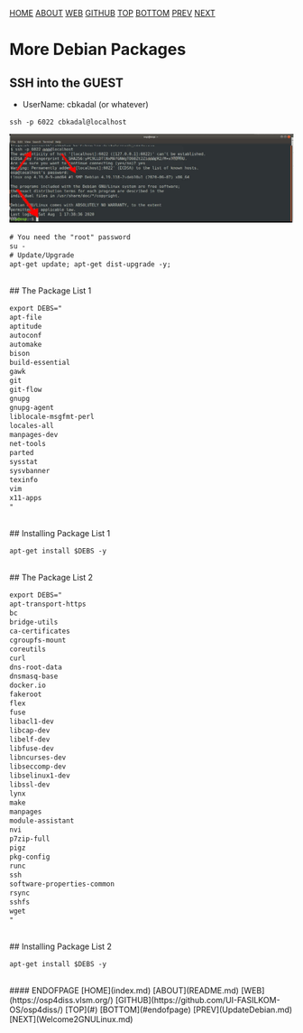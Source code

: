 ---
---

[HOME](index.md)
[ABOUT](README.md)
[WEB](https://osp4diss.vlsm.org/)
[GITHUB](https://github.com/UI-FASILKOM-OS/osp4diss/)
[TOP](#)
[BOTTOM](#endofpage)
[PREV](UpdateDebian.md)
[NEXT](Welcome2GNULinux.md)

# More Debian Packages

## SSH into the GUEST

* UserName: cbkadal (or whatever)

```
ssh -p 6022 cbkadal@localhost

```

<img src="pictures/H-OSP-08.jpg"  width="960">

```
# You need the "root" password
su -
# Update/Upgrade
apt-get update; apt-get dist-upgrade -y;

```
<br>
## The Package List 1

```
export DEBS="
apt-file
aptitude
autoconf
automake
bison
build-essential
gawk
git
git-flow
gnupg
gnupg-agent
liblocale-msgfmt-perl
locales-all
manpages-dev
net-tools
parted
sysstat
sysvbanner
texinfo
vim
x11-apps
"

```
<br>
## Installing Package List 1

```
apt-get install $DEBS -y

```


<br>
## The Package List 2

```
export DEBS="
apt-transport-https
bc
bridge-utils
ca-certificates
cgroupfs-mount
coreutils
curl
dns-root-data
dnsmasq-base
docker.io
fakeroot
flex
fuse 
libacl1-dev
libcap-dev
libelf-dev
libfuse-dev
libncurses-dev
libseccomp-dev
libselinux1-dev
libssl-dev
lynx
make
manpages
module-assistant
nvi
p7zip-full
pigz
pkg-config
runc
ssh
software-properties-common
rsync
sshfs
wget
"

```



<br>
## Installing Package List 2

```
apt-get install $DEBS -y

```



<br>
#### ENDOFPAGE
[HOME](index.md)
[ABOUT](README.md)
[WEB](https://osp4diss.vlsm.org/)
[GITHUB](https://github.com/UI-FASILKOM-OS/osp4diss/)
[TOP](#)
[BOTTOM](#endofpage)
[PREV](UpdateDebian.md)
[NEXT](Welcome2GNULinux.md)
<br>

